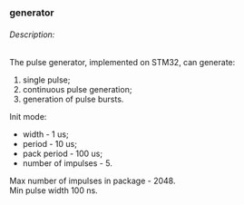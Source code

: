 ### generator  

###### Description:  
The pulse generator, implemented on STM32, can generate:  
1. single pulse;  
2. continuous pulse generation;  
3. generation of pulse bursts.  

Init mode:
- width - 1 us;  
- period - 10 us;  
- pack period - 100 us;  
- number of impulses - 5.  

Max number of impulses in package - 2048.  
Min pulse width 100 ns.  
